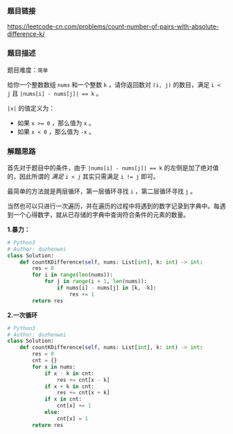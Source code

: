 ### 题目链接
https://leetcode-cn.com/problems/count-number-of-pairs-with-absolute-difference-k/

### 题目描述
题目难度：```简单```

给你一个整数数组 ```nums``` 和一个整数 ```k``` ，请你返回数对 ```(i, j)``` 的数目，满足 ```i < j``` 且 ```|nums[i] - nums[j]| == k``` 。

```|x|``` 的值定义为：

- 如果 ```x >= 0``` ，那么值为 ```x``` 。
- 如果 ```x < 0``` ，那么值为 ```-x``` 。

### 解题思路
首先对于题目中的条件，由于 ```|nums[i] - nums[j]| == k``` 的左侧是加了绝对值的，因此所谓的 *满足 ```i < j```* 其实只需满足 ```i != j``` 即可。

最简单的方法就是两层循环，第一层循环寻找 ```i``` ，第二层循环寻找 ```j``` 。

当然也可以只进行一次遍历，并在遍历的过程中将遇到的数字记录到字典中。每遇到一个心得数字，就从已存储的字典中查询符合条件的元素的数量。

**1.暴力：**
```python
# Python3
# Author: duzhenwei
class Solution:
    def countKDifference(self, nums: List[int], k: int) -> int:
        res = 0
        for i in range(len(nums)):
            for j in range(i + 1, len(nums)):
                if nums[i] - nums[j] in [k, -k]:
                    res += 1
        return res
```

**2.一次循环**
```python
# Python3
# Author: duzhenwei
class Solution:
    def countKDifference(self, nums: List[int], k: int) -> int:
        res = 0
        cnt = {}
        for x in nums:
            if x - k in cnt:
                res += cnt[x - k]
            if x + k in cnt:
                res += cnt[x + k]
            if x in cnt:
                cnt[x] += 1
            else:
                cnt[x] = 1
        return res
```